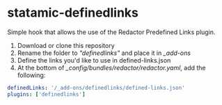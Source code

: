 statamic-definedlinks
=====================

Simple hook that allows the use of the Redactor Predefined Links plugin.

1. Download or clone this repository
2. Rename the folder to *"definedlinks"* and place it in *_add-ons*
3. Define the links you'd like to use in defined-links.json
4. At the bottom of *_config/bundles/redactor/redactor.yaml*, add the following:

```yaml
definedLinks: '/_add-ons/definedlinks/defined-links.json'
plugins: ['definedlinks']
```
